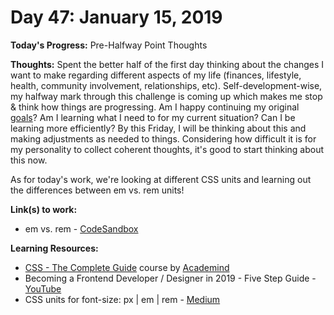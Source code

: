 # Day 47: January 15, 2019

**Today's Progress:** Pre-Halfway Point Thoughts

**Thoughts:** Spent the better half of the first day thinking about the changes I want to make regarding different aspects of my life (finances, lifestyle, health, community involvement, relationships, etc). Self-development-wise, my halfway mark through this challenge is coming up which makes me stop & think how things are progressing. Am I happy continuing my original [goals](../goals.md)? Am I learning what I need to for my current situation? Can I be learning more efficiently? By this Friday, I will be thinking about this and making adjustments as needed to things. Considering how difficult it is for my personality to collect coherent thoughts, it's good to start thinking about this now.

As for today's work, we're looking at different CSS units and learning out the differences between em vs. rem units!

**Link(s) to work:**
* em vs. rem - [CodeSandbox](https://codesandbox.io/embed/ql945jo8w)

**Learning Resources:**
* [CSS - The Complete Guide](https://www.udemy.com/css-the-complete-guide-incl-flexbox-grid-sass/) course by [Academind](https://www.academind.com/)
* Becoming a Frontend Developer / Designer in 2019 - Five Step Guide - [YouTube](https://www.youtube.com/watch?v=9kl30htP1iw)
* CSS units for font-size: px | em | rem - [Medium](https://medium.com/code-better/css-units-for-font-size-px-em-rem-79f7e592bb97)